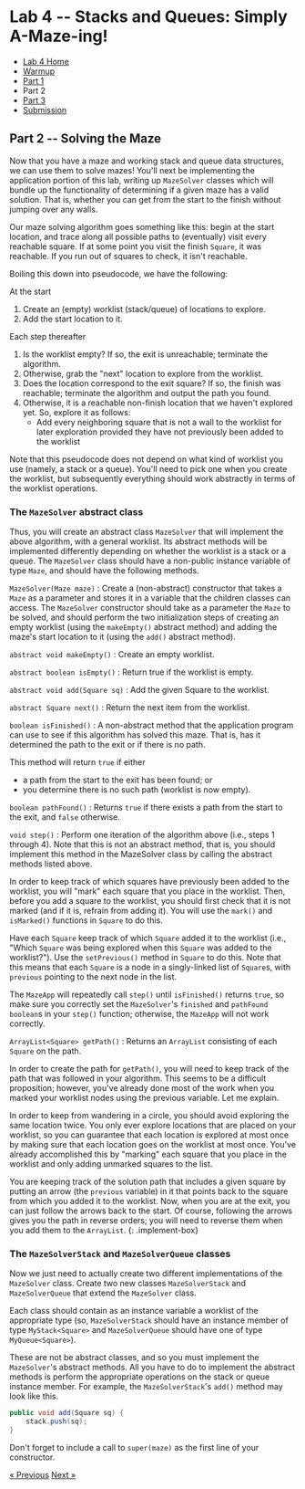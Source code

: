 # Lab 4 -- Stacks and Queues: Simply A-Maze-ing!

* [Lab 4 Home](index.html)
* [Warmup](warmup.html)
* [Part 1](part1.html)
* Part 2
* [Part 3](part3.html)
* [Submission](submission.html)


## Part 2 -- Solving the Maze

Now that you have a maze and working stack and queue data structures, we can
use them to solve mazes! You'll next be implementing the application portion
of this lab, writing up `MazeSolver` classes which will bundle up the
functionality of determining if a given maze has a valid solution. That is,
whether you can get from the start to the finish without jumping over any
walls.

Our maze solving algorithm goes something like this: begin at the start location, and trace along all possible paths to (eventually) visit every reachable square. If at some point you visit the finish `Square`, it was reachable. If you run out of squares to check, it isn't reachable.

Boiling this down into pseudocode, we have the following:

At the start
1. Create an (empty) worklist (stack/queue) of locations to explore.
2. Add the start location to it.

Each step thereafter
1. Is the worklist empty? If so, the exit is unreachable; terminate the algorithm.
2. Otherwise, grab the "next" location to explore from the worklist.
3. Does the location correspond to the exit square? If so, the finish was
   reachable; terminate the algorithm and output the path you found.
4. Otherwise, it is a reachable non-finish location that we haven't explored yet. So, explore it as follows:
   - Add every neighboring square that is not a wall to the worklist for later
     exploration provided they have not previously been added to the worklist

Note that this pseudocode does not depend on what kind of worklist you use
(namely, a stack or a queue). You'll need to pick one when you create the
worklist, but subsequently everything should work abstractly in terms of the
worklist operations.

### The `MazeSolver` abstract class

Thus, you will create an abstract class `MazeSolver` that will implement the above algorithm, with a general worklist. Its abstract methods will be implemented differently depending on whether the worklist is a stack or a queue. The `MazeSolver` class should have a non-public instance variable of type `Maze`, and should have the following methods.

`MazeSolver(Maze maze)`
: Create a (non-abstract) constructor that takes a `Maze` as a parameter and
  stores it in a variable that the children  classes can access.  The
  `MazeSolver` constructor should take as a parameter the `Maze` to be solved,
  and should perform the two initialization steps of creating an empty worklist
  (using the `makeEmpty()` abstract method) and adding the maze's start location to
  it (using the `add()` abstract method).

`abstract void makeEmpty()`
: Create an empty worklist.

`abstract boolean isEmpty()`
: Return true if the worklist is empty.

`abstract void add(Square sq)`
: Add the given Square to the worklist.

`abstract Square next()`
: Return the next item from the worklist.

`boolean isFinished()`
: A non-abstract method that the application program can use to see if this
  algorithm has solved this maze. That is, has it determined the path to the
  exit or if there is no path.

  This method will return `true` if either
  - a path from the start to the exit has been found; or
  - you determine there is no such path (worklist is now empty).

`boolean pathFound()`
: Returns `true` if there exists a path from the start to the exit, and `false` otherwise.

`void step()`
: Perform one iteration of the algorithm above (i.e., steps 1 through 4). Note
  that this is not an abstract method, that is, you should implement this method
  in the MazeSolver class by calling the abstract methods listed above.

  In order to keep track of which squares have previously been added to the
  worklist, you will "mark" each square that you place in the worklist. Then,
  before you add a square to the worklist, you should first check that it is
  not marked (and if it is, refrain from adding it).  You will use the
  `mark()` and `isMarked()` functions in `Square` to do this.

  Have each `Square` keep track of which `Square` added it to the worklist (i.e.,
  "Which `Square` was being explored when this `Square` was added to the
  worklist?"). Use the `setPrevious()` method in `Square` to do this.  Note that
  this means that each `Square` is a node in a singly-linked list of `Square`s,
  with `previous` pointing to the next node in the list.

  The `MazeApp` will repeatedly call `step()` until `isFinished()` returns `true`, so
  make sure you correctly set the `MazeSolver`'s `finished` and `pathFound` `boolean`s
  in your `step()` function; otherwise, the `MazeApp` will not work correctly.

`ArrayList<Square> getPath()`
: Returns an `ArrayList` consisting of each `Square` on the path.

  In order to create the path for `getPath()`, you will need to keep track of
  the path that was followed in your algorithm. This seems to be a difficult
  proposition; however, you've already done most of the work when you marked
  your worklist nodes using the previous variable. Let me explain.

  In order to keep from wandering in a circle, you should avoid exploring the
  same location twice. You only ever explore locations that are placed on your
  worklist, so you can guarantee that each location is explored at most once
  by making sure that each location goes on the worklist at most once. You've
  already accomplished this by "marking" each square that you place in the
  worklist and only adding unmarked squares to the list.

  You are keeping track of the solution path that includes a given square by putting
  an arrow (the `previous` variable) in it that points back to the square from
  which you added it to the worklist. Now, when you are at the exit, you can
  just follow the arrows back to the start.  Of course, following the arrows
  gives you the path in reverse orders; you will need to reverse them when you
  add them to the `ArrayList`.
{: .implement-box}

### The `MazeSolverStack` and `MazeSolverQueue` classes

Now we just need to actually create two different implementations of the
`MazeSolver` class. Create two new classes `MazeSolverStack` and
`MazeSolverQueue` that extend the `MazeSolver` class.

Each class should contain as an instance variable a worklist of the
appropriate type (so, `MazeSolverStack` should have an instance member of type
`MyStack<Square>` and `MazeSolverQueue` should have one of type
`MyQueue<Square>`).

These are not be abstract classes, and so you must implement the
`MazeSolver`'s abstract methods. All you have to do to implement the abstract
methods is perform the appropriate operations on the stack or queue instance
member. For example, the `MazeSolverStack`'s `add()` method may look like this.
```java
public void add(Square sq) {
    stack.push(sq);
}
```

Don't forget to include a call to `super(maze)` as the first line of your constructor.

[&laquo; Previous](part1.html)   [Next &raquo;](part3.html)